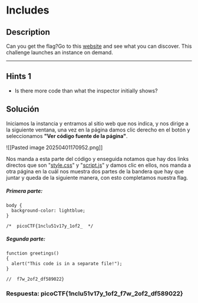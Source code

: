 # Includes

## Description

Can you get the flag?Go to this [website](http://saturn.picoctf.net:65471/) and see what you can discover.
This challenge launches an instance on demand.  

---
## Hints 1

* Is there more code than what the inspector initially shows?

## Solución

Iniciamos la instancia y entramos al sitio web que nos indica, y nos dirige a la siguiente ventana, una vez en la página damos clic derecho en el botón y seleccionamos **"Ver código fuente de la página"**.

![[Pasted image 20250401170952.png]]

Nos manda a esta parte del código y enseguida notamos que hay dos links directos que son "[style.css](http://saturn.picoctf.net:65471/style.css)" y "[script.js](http://saturn.picoctf.net:65471/script.js)" y damos clic en ellos, nos manda a otra página en la cuál nos muestra dos partes de la bandera que hay que juntar y queda de la siguiente manera, con esto completamos nuestra flag.
##### Primera parte:
```
body {
  background-color: lightblue;
}

/*  picoCTF{1nclu51v17y_1of2_  */
```
##### Segunda parte:
```
function greetings()
{
  alert("This code is in a separate file!");
}

//  f7w_2of2_df589022}
```

### Respuesta: picoCTF{1nclu51v17y_1of2_f7w_2of2_df589022}